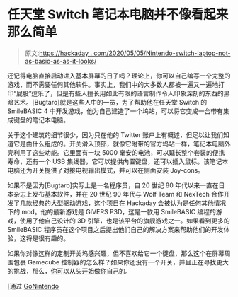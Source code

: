# 任天堂 Switch 笔记本电脑并不像看起来那么简单

> 原文:[https://hackaday . com/2020/05/05/Nintendo-switch-laptop-not-as-basic-as-as-it-looks/](https://hackaday.com/2020/05/05/nintendo-switch-laptop-isnt-as-basic-as-it-looks/)

还记得电脑直接启动进入基本屏幕的日子吗？理论上，你可以自己编写一个完整的游戏，而不需要任何其他软件。事实上，我们中的大多数人都被一遍又一遍地打印“屁股”逗乐了，但是有些人擅长用如此有限的语言制作令人印象深刻的东西的黑暗艺术。[Bugtaro]就是这些人中的一员，为了帮助他在任天堂 Switch 的 SmileBASIC 4 中开发游戏，他为自己建造了一个坞站，可以将它变成一台带有集成键盘的笔记本电脑。

关于这个建筑的细节很少，因为只在他的 Twitter 账户上有概述，但足以让我们知道它是由什么组成的。开关滑入顶部，就像它附带的官方坞站一样，笔记本电脑外壳利用了这些功能。它里面有一块 5000 毫安的电池，可以延长整个套装的便携寿命，还有一个 USB 集线器，它可以提供内置键盘，还可以插入鼠标。该笔记本电脑还为开关提供了对接电视输出模式，并可以在侧面安装 Joy-cons。

如果不是因为[Bugtaro]实际上是一名程序员，自 20 世纪 80 年代以来一直在日本杂志上发布基本软件，并在 20 世纪 90 年代与 Wolf Team 和 NexTech 合作开发了几款经典的大型驱动游戏，这个项目在 Hackaday 会被认为是任何其他情况下的 mod。他的最新游戏是 GIVERS P3D，这是一款用 SmileBASIC 编程的游戏，使用了他自己设计的 3D 引擎，也是该平台的旗舰游戏之一。如果看到更多的 SmileBASIC 程序员在这个项目之后提出他们自己的解决方案来帮助他们的开发体验，这将是很有趣的。

如果你对像这样的定制开关坞感兴趣，但不喜欢给它一个键盘，那么这个在屏幕周围包裹 Gamecube 控制器的怎么样？如果你还没有一个开关，并且正在寻找更大的挑战，那么，[你可以从头开始做你自己的](https://hackaday.com/2020/04/15/nintendo-switch-built-completely-from-replacement-parts/)。

[通过 [GoNintendo](https://gonintendo.com/stories/360394-smilebasic-4-fan-turns-his-switch-into-a-makeshift-laptop)
